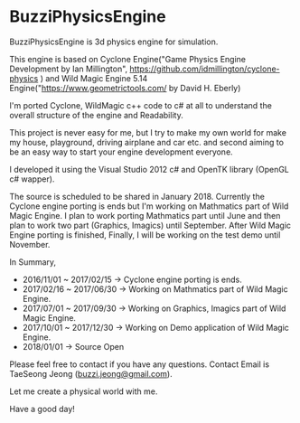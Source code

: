 # BuzziPhysicsEngine
BuzziPhysicsEngine is 3d physics engine for simulation.

This engine is based on Cyclone Engine("Game Physics Engine Development by Ian Millington", https://github.com/idmillington/cyclone-physics ) and Wild Magic Engine 5.14 Engine("https://www.geometrictools.com/ by David H. Eberly)

I'm ported Cyclone, WildMagic c++ code to c# at all to understand the overall structure of the engine and Readability.

This project is never easy for me, but I try to make my own world for make my house, playground, driving airplane and car etc.
and second aiming to be an easy way to start your engine development everyone.

I developed it using the Visual Studio 2012 c# and OpenTK library (OpenGL c# wapper).

The source is scheduled to be shared in January 2018.
Currently the Cyclone engine porting is ends but I'm working on Mathmatics part of Wild Magic Engine.
I plan to work porting Mathmatics part until June and then plan to work two part (Graphics, Imagics) until September.
After Wild Magic Engine porting is finished, Finally, I will be working on the test demo until November.

In Summary, 

- 2016/11/01 ~ 2017/02/15 -> Cyclone engine porting is ends. 
- 2017/02/16 ~ 2017/06/30 -> Working on Mathmatics part of Wild Magic Engine. 
- 2017/07/01 ~ 2017/09/30 -> Working on Graphics, Imagics part of Wild Magic Engine. 
- 2017/10/01 ~ 2017/12/30 -> Working on Demo application of Wild Magic Engine. 
- 2018/01/01 -> Source Open

Please feel free to contact if you have any questions.
Contact Email is TaeSeong Jeong (<buzzi.jeong@gmail.com>).

Let me create a physical world with me.

Have a good day!
